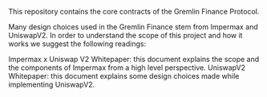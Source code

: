 This repository contains the core contracts of the Gremlin Finance Protocol.

Many design choices used in the Gremlin Finance stem from Impermax and UniswapV2. In order to understand the scope of this project and how it works we suggest the following readings:

Impermax x Uniswap V2 Whitepaper: this document explains the scope and the components of Impermax from a high level perspective.
UniswapV2 Whitepaper: this document explains some design choices made while implementing UniswapV2.
